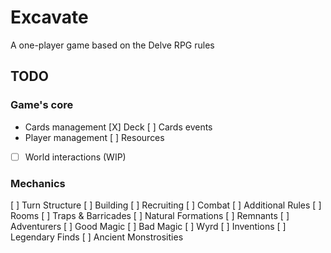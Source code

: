 # Excavate
A one-player game based on the Delve RPG rules

## TODO
### Game's core
 * Cards management
	[X] Deck
	[ ] Cards events
 * Player management
 	[ ] Resources
 * [ ] World interactions (WIP)

### Mechanics
[ ] Turn Structure
[ ] Building
[ ] Recruiting
[ ] Combat
[ ] Additional Rules
[ ] Rooms
[ ] Traps & Barricades
[ ] Natural Formations
[ ] Remnants
[ ] Adventurers
[ ] Good Magic
[ ] Bad Magic
[ ] Wyrd
[ ] Inventions
[ ] Legendary Finds
[ ] Ancient Monstrosities
